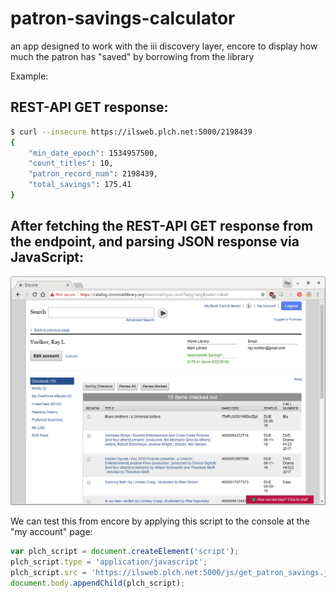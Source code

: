 # patron-savings-calculator
an app designed to work with the iii discovery layer, encore to display how much the patron has "saved" by borrowing from the library

Example:


REST-API GET response:
---
```bash
$ curl --insecure https://ilsweb.plch.net:5000/2198439
{
    "min_date_epoch": 1534957500,
    "count_titles": 10,
    "patron_record_num": 2198439,
    "total_savings": 175.41
}
```

After fetching the REST-API GET response from the endpoint, and parsing JSON response via JavaScript:
---

![Example](https://raw.githubusercontent.com/plch/patron-savings-calculator/master/docs/encore_screenshot.png)

We can test this from encore by applying this script to the console at the "my account" page:
```javascript
var plch_script = document.createElement('script');
plch_script.type = 'application/javascript';
plch_script.src = 'https://ilsweb.plch.net:5000/js/get_patron_savings.js';
document.body.appendChild(plch_script);
```
